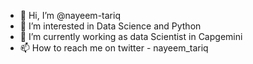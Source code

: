 - 👋 Hi, I’m @nayeem-tariq
- 👀 I’m interested in Data Science and Python
- 🌱 I’m currently working as data Scientist in Capgemini
- 📫 How to reach me on twitter - nayeem_tariq

<!---
nayeem-tariq/nayeem-tariq is a ✨ special ✨ repository because its `README.md` (this file) appears on your GitHub profile.
You can click the Preview link to take a look at your changes.
--->
